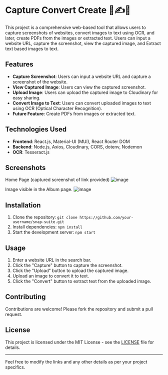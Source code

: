 # Capture Convert Create 📸✍️📄

This project is a comprehensive web-based tool that allows users to capture screenshots of websites, convert images to text using OCR, and later, create PDFs from the images or extracted text. Users can input a website URL, capture the screenshot, view the captured image, and Extract text based images to text.

## Features

- **Capture Screenshot**: Users can input a website URL and capture a screenshot of the website.
- **View Captured Image**: Users can view the captured screenshot.
- **Upload Image**: Users can upload the captured image to Cloudinary for easy sharing.
- **Convert Image to Text**: Users can convert uploaded images to text using OCR (Optical Character Recognition).
- **Future Feature**: Create PDFs from images or extracted text.

## Technologies Used

- **Frontend**: React.js, Material-UI (MUI), React Router DOM
- **Backend**: Node.js, Axios, Cloudinary, CORS, dotenv, Nodemon
- **OCR**: Tesseract.js

## Screenshots

Home Page (captured screenshot of link provided) ![image](https://github.com/Syed1012/ScreenShotTool/assets/84576013/f47f54d6-379b-42cc-bfbd-68f3a6dca7fa)

Image visible in the Album page. ![image](https://github.com/Syed1012/ScreenShotTool/assets/84576013/3f7e15d7-ae2c-4fa6-b62b-e5844c34f92d)

## Installation

1. Clone the repository: `git clone https://github.com/your-username/snap-suite.git`
2. Install dependencies: `npm install`
3. Start the development server: `npm start`

## Usage

1. Enter a website URL in the search bar.
2. Click the "Capture" button to capture the screenshot.
3. Click the "Upload" button to upload the captured image.
4. Upload an image to convert it to text.
5. Click the "Convert" button to extract text from the uploaded image.

## Contributing

Contributions are welcome! Please fork the repository and submit a pull request.

## License

This project is licensed under the MIT License - see the [LICENSE](LICENSE) file for details.

---

Feel free to modify the links and any other details as per your project specifics.
